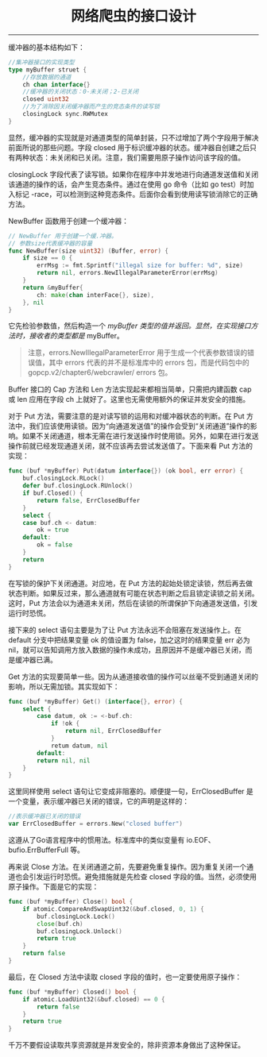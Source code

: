 <center><h1>网络爬虫的接口设计</h1></center>

---

缓冲器的基本结构如下：

```go
//集冲器接口的实现类型
type myBuffer struet {
    //存放数据的通道
    ch chan interface{}
    //缓冲器的关闭状态：0-未关闭；2-已关闭
    closed uint32
    //为了消除因关闭缓冲器而产生的竞态条件的读写锁
    closingLock sync.RWMutex
}
```

显然，缓冲器的实现就是对通道类型的简单封装，只不过增加了两个字段用于解决前面所说的那些问题。字段 closed 用于标识缓冲器的状态。缓冲器自创建之后只有两种状态：未关闭和已关闭。注意，我们需要用原子操作访问该字段的值。

closingLock 字段代表了读写锁。如果你在程序中并发地进行向通道发送值和关闭该通道的操作的话，会产生竞态条件。通过在使用 go 命令（比如 go test）时加入标记 -race，可以检测到这种竞态条件。后面你会看到使用读写锁消除它的正确方法。

NewBuffer 函数用于创建一个缓冲器：

```go
// NewBuffer 用于创建一个缓.冲器。
// 参数size代表缓冲器的容量
func NewBuffer(size uint32) (Buffer, error) {
    if size == 0 {
        errMsg := fmt.Sprintf("illegal size for buffer: %d", size)
        return nil, errors.NewIllegalParameterError(errMsg)
    }
    return &myBuffer{
        ch: make(chan interFace{}, size),
    }, nil
}
```

它先检验参数值，然后构造一个 *myBuffer 类型的值并返回。显然，在实现接口方法时，接收者的类型都是* myBuffer。

> 注意，errors.NewIllegalParameterError 用于生成一个代表参数错误的错误值，其中 errors 代表的并不是标准库中的 errors 包，而是代码包中的 gopcp.v2/chapter6/webcrawler/ errors 包。

Buffer 接口的 Cap 方法和 Len 方法实现起来都相当简单，只需把内建函数 cap 或 len 应用在字段 ch 上就好了。这里也无需使用额外的保证并发安全的措施。

对于 Put 方法，需要注意的是对读写锁的运用和对缓冲器状态的判断。在 Put 方法中，我们应该使用读锁。因为“向通道发送值”的操作会受到“关闭通道”操作的影响。如果不关闭通道，根本无需在进行发送操作时使用锁。另外，如果在进行发送操作前就已经发现通道关闭，就不应该再去尝试发送值了。下面来看 Put 方法的实现：

```go
func (buf *myBuffer) Put(datum interface{}) (ok bool, err error) {
    buf.closingLock.RLock()
    defer buf.closingLock.RUnlock()
    if buf.Closed() {
        return false, ErrClosedBuffer
    }
    select {
    case buf.ch <- datum:
        ok = true
    default:
        ok = false
    }
    return
}
```

在写锁的保护下关闭通道。对应地，在 Put 方法的起始处锁定读锁，然后再去做状态判断。如果反过来，那么通道就有可能在状态判断之后且锁定读锁之前关闭。这时，Put 方法会以为通道未关闭，然后在读锁的所谓保护下向通道发送值，引发运行时恐慌。

接下来的 select 语句主要是为了让 Put 方法永远不会阻塞在发送操作上。在 default 分支中把结果变量 ok 的值设置为 false，加之这时的结果变量 err 必为 nil，就可以告知调用方放入数据的操作未成功，且原因并不是缓冲器已关闭，而是缓冲器已满。

Get 方法的实现要简单一些。因为从通道接收值的操作可以丝毫不受到通道关闭的影响，所以无需加锁。其实现如下：

```go
func (buf *myBuffer) Get() (interface{}, error) {
    select {
        case datum, ok := <-buf.ch:
            if !ok {
                return nil, ErrClosedBuffer
            }
            retum datum, nil
        default:
        return nil, nil
    }
}
```

这里同样使用 select 语句让它变成非阻塞的。顺便提一句，ErrClosedBuffer 是一个变量，表示缓冲器已关闭的错误，它的声明是这样的：

```go
//表示缓冲器已关闭的错误
var ErrClosedBuffer = errors.New("closed buffer")
```

这遵从了Go语言程序中的惯用法。标准库中的类似变量有 io.EOF、bufio.ErrBufferFull 等。

再来说 Close 方法。在关闭通道之前，先要避免重复操作。因为重复关闭一个通道也会引发运行时恐慌。避免措施就是先检查 closed 字段的值。当然，必须使用原子操作。下面是它的实现：

```go
func (buf *myBuffer) Close() bool {
    if atomic.CompareAndSwapUint32(&buf.closed, 0, 1) {
        buf.closingLock.Lock()
        close(buf.ch)
        buf.closingLock.Unlock()
        return true
    }
    return false
}
```

最后，在 Closed 方法中读取 closed 字段的值时，也一定要使用原子操作：

```go
func (buf *myBuffer) Closed() bool {
    if atomic.LoadUint32(&buf.closed) == 0 {
        return false
    }
    return true
}
```

千万不要假设读取共享资源就是并发安全的，除非资源本身做出了这种保证。

